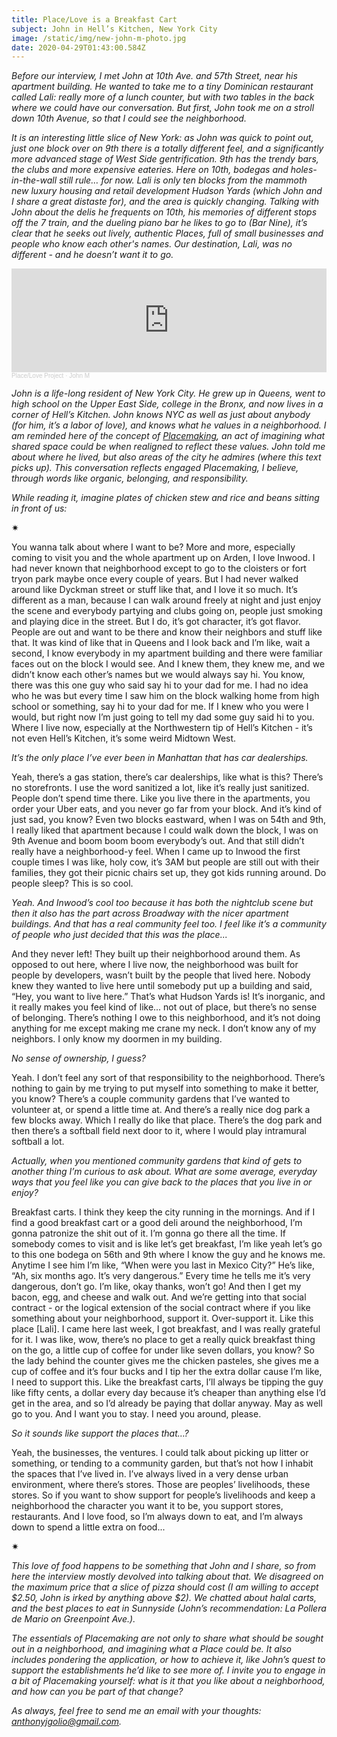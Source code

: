 ```yaml
---
title: Place/Love is a Breakfast Cart
subject: John in Hell’s Kitchen, New York City
image: /static/img/new-john-m-photo.jpg
date: 2020-04-29T01:43:00.584Z
---
```

*Before our interview, I met John at 10th Ave. and 57th Street, near his apartment building. He wanted to take me to a tiny Dominican restaurant called Lali: really more of a lunch counter, but with two tables in the back where we could have our conversation. But first, John took me on a stroll down 10th Avenue, so that I could see the neighborhood.* 

*It is an interesting little slice of New York: as John was quick to point out, just one block over on 9th there is a totally different feel, and a significantly more advanced stage of West Side gentrification. 9th has the trendy bars, the clubs and more expensive eateries. Here on 10th, bodegas and holes-in-the-wall still rule… for now. Lali is only ten blocks from the mammoth new luxury housing and retail development Hudson Yards (which John and I share a great distaste for), and the area is quickly changing. Talking with John about the delis he frequents on 10th, his memories of different stops off the 7 train, and the dueling piano bar he likes to go to (Bar Nine), it’s clear that he seeks out lively, authentic Places, full of small businesses and people who know each other's names. Our destination, Lali, was no different - and he doesn’t want it to go.*

<iframe width="100%" height="166" scrolling="no" frameborder="no" allow="autoplay" src="https://w.soundcloud.com/player/?url=https%3A//api.soundcloud.com/tracks/810149401&color=%23ff5500&auto_play=false&hide_related=false&show_comments=true&show_user=true&show_reposts=false&show_teaser=true"></iframe><div style="font-size: 10px; color: #cccccc;line-break: anywhere;word-break: normal;overflow: hidden;white-space: nowrap;text-overflow: ellipsis; font-family: Interstate,Lucida Grande,Lucida Sans Unicode,Lucida Sans,Garuda,Verdana,Tahoma,sans-serif;font-weight: 100;"><a href="https://soundcloud.com/place-love-project" title="Place/Love Project" target="_blank" style="color: #cccccc; text-decoration: none;">Place/Love Project</a> · <a href="https://soundcloud.com/place-love-project/john-m" title="John M" target="_blank" style="color: #cccccc; text-decoration: none;">John M</a></div>

*John is a life-long resident of New York City. He grew up in Queens, went to high school on the Upper East Side, college in the Bronx, and now lives in a corner of Hell’s Kitchen. John knows NYC as well as just about anybody (for him, it’s a labor of love), and knows what he values in a neighborhood. I am reminded here of the concept of [Placemaking](https://www.pps.org/article/what-is-placemaking), an act of imagining what shared space could be when realigned to reflect these values. John told me about where he lived, but also areas of the city he admires (where this text picks up). This conversation reflects engaged Placemaking, I believe, through words like organic, belonging, and responsibility.*

*While reading it, imagine plates of chicken stew and rice and beans sitting in front of us:*

<div>✷</div>

You wanna talk about where I want to be? More and more, especially coming to visit you and the whole apartment up on Arden, I love Inwood. I had never known that neighborhood except to go to the cloisters or fort tryon park maybe once every couple of years. But I had never walked around like Dyckman street or stuff like that, and I love it so much. It’s different as a man, because I can walk around freely at night and just enjoy the scene and everybody partying and clubs going on, people just smoking and playing dice in the street. But I do, it’s got character, it’s got flavor. People are out and want to be there and know their neighbors and stuff like that. It was kind of like that in Queens and I look back and I’m like, wait a second, I know everybody in my apartment building and there were familiar faces out on the block I would see. And I knew them, they knew me, and we didn’t know each other’s names but we would always say hi. You know, there was this one guy who said say hi to your dad for me. I had no idea who he was but every time I saw him on the block walking home from high school or something, say hi to your dad for me. If I knew who you were I would, but right now I’m just going to tell my dad some guy said hi to you. Where I live now, especially at the Northwestern tip of Hell’s Kitchen - it’s not even Hell’s Kitchen, it’s some weird Midtown West. 

*It’s the only place I’ve ever been in Manhattan that has car dealerships.*

Yeah, there’s a gas station, there’s car dealerships, like what is this? There’s no storefronts. I use the word sanitized a lot, like it’s really just sanitized. People don’t spend time there. Like you live there in the apartments, you order your Uber eats, and you never go far from your block. And it’s kind of just sad, you know? Even two blocks eastward, when I was on 54th and 9th, I really liked that apartment because I could walk down the block, I was on 9th Avenue and boom boom boom everybody’s out. And that still didn’t really have a neighborhood-y feel. When I came up to Inwood the first couple times I was like, holy cow, it’s 3AM but people are still out with their families, they got their picnic chairs set up, they got kids running around. Do people sleep? This is so cool.

*Yeah. And Inwood’s cool too because it has both the nightclub scene but then it also has the part across Broadway with the nicer apartment buildings. And that has a real community feel too. I feel like it’s a community of people who just decided that this was the place...*

And they never left! They built up their neighborhood around them. As opposed to out here, where I live now, the neighborhood was built for people by developers, wasn’t built by the people that lived here. Nobody knew they wanted to live here until somebody put up a building and said, “Hey, you want to live here.” That’s what Hudson Yards is! It’s inorganic, and it really makes you feel kind of like... not out of place, but there’s no sense of belonging. There’s nothing I owe to this neighborhood, and it’s not doing anything for me except making me crane my neck. I don’t know any of my neighbors. I only know my doormen in my building.

*No sense of ownership, I guess?*

Yeah. I don’t feel any sort of that responsibility to the neighborhood. There’s nothing to gain by me trying to put myself into something to make it better, you know? There’s a couple community gardens that I’ve wanted to volunteer at, or spend a little time at. And there’s a really nice dog park a few blocks away. Which I really do like that place. There’s the dog park and then there’s a softball field next door to it, where I would play intramural softball a lot.

*Actually, when you mentioned community gardens that kind of gets to another thing I’m curious to ask about. What are some average, everyday ways that you feel like you can give back to the places that you live in or enjoy?*

Breakfast carts. I think they keep the city running in the mornings. And if I find a good breakfast cart or a good deli around the neighborhood, I’m gonna patronize the shit out of it. I’m gonna go there all the time. If somebody comes to visit and is like let’s get breakfast, I’m like yeah let’s go to this one bodega on 56th and 9th where I know the guy and he knows me. Anytime I see him I’m like, “When were you last in Mexico City?” He’s like, “Ah, six months ago. It’s very dangerous.” Every time he tells me it’s very dangerous, don’t go. I’m like, okay thanks, won’t go! And then I get my bacon, egg, and cheese and walk out. And we’re getting into that social contract - or the logical extension of the social contract where if you like something about your neighborhood, support it. Over-support it. Like this place \[Lali]. I came here last week, I got breakfast, and I was really grateful for it. I was like, wow, there’s no place to get a really quick breakfast thing on the go, a little cup of coffee for under like seven dollars, you know? So the lady behind the counter gives me the chicken pasteles, she gives me a cup of coffee and it’s four bucks and I tip her the extra dollar cause I’m like, I need to support this. Like the breakfast carts, I’ll always be tipping the guy like fifty cents, a dollar every day because it’s cheaper than anything else I’d get in the area, and so I’d already be paying that dollar anyway. May as well go to you. And I want you to stay. I need you around, please.

*So it sounds like support the places that…?*

Yeah, the businesses, the ventures. I could talk about picking up litter or something, or tending to a community garden, but that’s not how I inhabit the spaces that I’ve lived in. I’ve always lived in a very dense urban environment, where there’s stores. Those are peoples’ livelihoods, these stores. So if you want to show support for people’s livelihoods and keep a neighborhood the character you want it to be, you support stores, restaurants. And I love food, so I’m always down to eat, and I’m always down to spend a little extra on food...

<div>✷</div>

*This love of food happens to be something that John and I share, so from here the interview mostly devolved into talking about that. We disagreed on the maximum price that a slice of pizza should cost (I am willing to accept $2.50, John is irked by anything above $2). We chatted about halal carts, and the best places to eat in Sunnyside (John’s recommendation: La Pollera de Mario on Greenpoint Ave.).*

*The essentials of Placemaking are not only to share what should be sought out in a neighborhood, and imagining what a Place could be. It also includes pondering the application, or how to achieve it, like John’s quest to support the establishments he’d like to see more of. I invite you to engage in a bit of Placemaking yourself: what is it that you like about a neighborhood, and how can you be part of that change?*

*As always, feel free to send me an email with your thoughts: anthonyjgolio@gmail.com.*